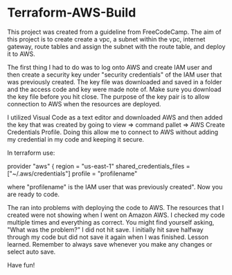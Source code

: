 # Terraform-AWS-Build
This project was created from a guideline from FreeCodeCamp. The aim of this project is to create create a vpc, a subnet within the vpc, internet gateway, route tables and assign the subnet with the route table, and deploy it to AWS.

The first thing I had to do was to log onto AWS and create IAM user and then create a security key under "security credentials" of the IAM user that was previously created. The key file was downloaded and saved in a folder and the access code and key were made note of. Make sure you download the key file before you hit close. The purpose of the key pair is to allow connection to AWS when the resources are deployed.

I utilized Visual Code as a text editor and downloaded AWS and then added the key that was created by going to view => command pallet => AWS Create Credentials Profile. Doing this allow me to connect to AWS without adding my credential in my code and keeping it secure. 

In terraform use:

provider "aws" {
  region = "us-east-1"
  shared_credentials_files = ["~/.aws/credentials"]
  profile                  = "profilename"
  
 where "profilename" is the IAM user that was previously created". Now you are ready to code.

The ran into problems with deploying the code to AWS. The resources that I created were not showing when I went on Amazon AWS. I checked my code multiple times and everything as correct. You might find yourself asking, "What was the problem?"  I did not hit save. I initially hit save halfway through my code but did not save it again when I was finished. Lesson learned. Remember to always save whenever you make any changes or select auto save.

Have fun!

